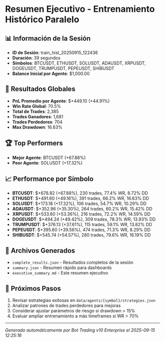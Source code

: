 # Resumen Ejecutivo - Entrenamiento Histórico Paralelo

## 📊 Información de la Sesión
- **ID de Sesión**: train_hist_20250915_122436
- **Duración**: 39 segundos
- **Símbolos**: BTCUSDT, ETHUSDT, SOLUSDT, ADAUSDT, XRPUSDT, DOGEUSDT, TRUMPUSDT, PEPEUSDT, SHIBUSDT
- **Balance Inicial por Agente**: $1,000.00

## 🎯 Resultados Globales
- **PnL Promedio por Agente**: $+449.10 (+44.91%)
- **Win Rate Global**: 70.5%
- **Total de Trades**: 2,385
- **Trades Ganadores**: 1,681
- **Trades Perdedores**: 704
- **Max Drawdown**: 16.63%

## 🏆 Top Performers
- **Mejor Agente**: BTCUSDT (+67.88%)
- **Peor Agente**: SOLUSDT (+17.32%)

## 📈 Performance por Símbolo
- **BTCUSDT**: $+678.82 (+67.88%), 230 trades, 77.4% WR, 8.72% DD
- **ETHUSDT**: $+491.60 (+49.16%), 391 trades, 66.2% WR, 16.63% DD
- **SOLUSDT**: $+173.18 (+17.32%), 106 trades, 54.7% WR, 10.29% DD
- **ADAUSDT**: $+352.96 (+35.30%), 264 trades, 60.2% WR, 15.42% DD
- **XRPUSDT**: $+533.60 (+53.36%), 216 trades, 72.2% WR, 14.59% DD
- **DOGEUSDT**: $+494.24 (+49.42%), 309 trades, 78.3% WR, 13.93% DD
- **TRUMPUSDT**: $+376.13 (+37.61%), 115 trades, 59.1% WR, 13.82% DD
- **PEPEUSDT**: $+395.60 (+39.56%), 474 trades, 71.3% WR, 8.29% DD
- **SHIBUSDT**: $+545.74 (+54.57%), 280 trades, 79.6% WR, 16.19% DD

## 📁 Archivos Generados
- `complete_results.json` - Resultados completos de la sesión
- `summary.json` - Resumen rápido para dashboards
- `executive_summary.md` - Este resumen ejecutivo

## 🎯 Próximos Pasos
1. Revisar estrategias exitosas en `data/agents/{symbol}/strategies.json`
2. Analizar patrones de trades perdedores para mejoras
3. Considerar ajustar parámetros de riesgo si drawdown > 15%
4. Evaluar ampliar entrenamiento a más timeframes si WR > 70%

---
*Generado automáticamente por Bot Trading v10 Enterprise el 2025-09-15 12:25:16*
